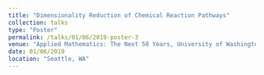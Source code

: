 ```yaml
---
title: "Dimensionality Reduction of Chemical Reaction Pathways"
collection: talks
type: "Poster"
permalink: /talks/01/06/2019-poster-3
venue: "Applied Mathematics: The Next 50 Years, University of Washington"
date: 01/06/2019
location: "Seattle, WA"
---
```

